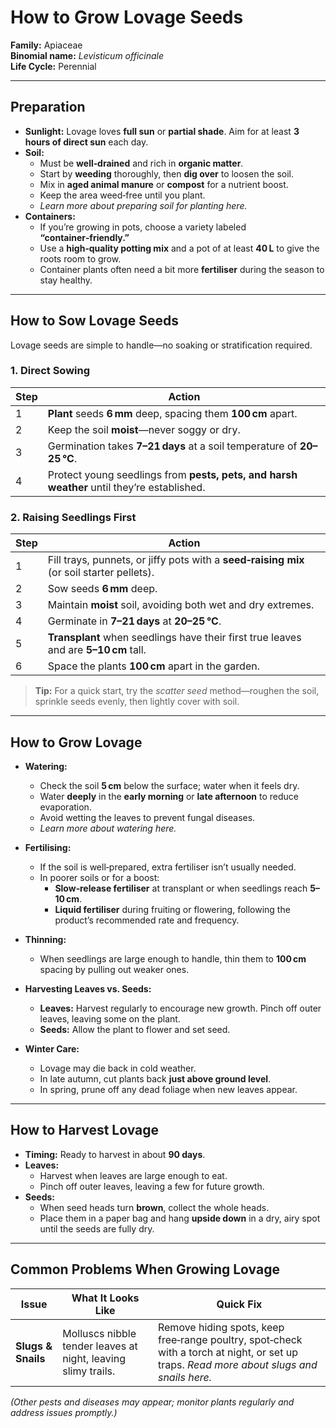 # How to Grow Lovage Seeds

**Family:** Apiaceae  
**Binomial name:** _Levisticum officinale_  
**Life Cycle:** Perennial  

---

## Preparation

- **Sunlight:** Lovage loves **full sun** or **partial shade**. Aim for at least **3 hours of direct sun** each day.  
- **Soil:**  
  - Must be **well‑drained** and rich in **organic matter**.  
  - Start by **weeding** thoroughly, then **dig over** to loosen the soil.  
  - Mix in **aged animal manure** or **compost** for a nutrient boost.  
  - Keep the area weed‑free until you plant.  
  - *Learn more about preparing soil for planting here.*  
- **Containers:**  
  - If you’re growing in pots, choose a variety labeled **“container‑friendly.”**  
  - Use a **high‑quality potting mix** and a pot of at least **40 L** to give the roots room to grow.  
  - Container plants often need a bit more **fertiliser** during the season to stay healthy.

---

## How to Sow Lovage Seeds

Lovage seeds are simple to handle—no soaking or stratification required.

### 1. Direct Sowing

| Step | Action |
|------|--------|
| 1 | **Plant** seeds **6 mm** deep, spacing them **100 cm** apart. |
| 2 | Keep the soil **moist**—never soggy or dry. |
| 3 | Germination takes **7–21 days** at a soil temperature of **20–25 °C**. |
| 4 | Protect young seedlings from **pests, pets, and harsh weather** until they’re established. |

### 2. Raising Seedlings First

| Step | Action |
|------|--------|
| 1 | Fill trays, punnets, or jiffy pots with a **seed‑raising mix** (or soil starter pellets). |
| 2 | Sow seeds **6 mm** deep. |
| 3 | Maintain **moist** soil, avoiding both wet and dry extremes. |
| 4 | Germinate in **7–21 days** at **20–25 °C**. |
| 5 | **Transplant** when seedlings have their first true leaves and are **5–10 cm** tall. |
| 6 | Space the plants **100 cm** apart in the garden. |

> **Tip:** For a quick start, try the *scatter seed* method—roughen the soil, sprinkle seeds evenly, then lightly cover with soil.

---

## How to Grow Lovage

- **Watering:**  
  - Check the soil **5 cm** below the surface; water when it feels dry.  
  - Water **deeply** in the **early morning** or **late afternoon** to reduce evaporation.  
  - Avoid wetting the leaves to prevent fungal diseases.  
  - *Learn more about watering here.*  

- **Fertilising:**  
  - If the soil is well‑prepared, extra fertiliser isn’t usually needed.  
  - In poorer soils or for a boost:  
    - **Slow‑release fertiliser** at transplant or when seedlings reach **5–10 cm**.  
    - **Liquid fertiliser** during fruiting or flowering, following the product’s recommended rate and frequency.  

- **Thinning:**  
  - When seedlings are large enough to handle, thin them to **100 cm** spacing by pulling out weaker ones.  

- **Harvesting Leaves vs. Seeds:**  
  - **Leaves:** Harvest regularly to encourage new growth. Pinch off outer leaves, leaving some on the plant.  
  - **Seeds:** Allow the plant to flower and set seed.  

- **Winter Care:**  
  - Lovage may die back in cold weather.  
  - In late autumn, cut plants back **just above ground level**.  
  - In spring, prune off any dead foliage when new leaves appear.

---

## How to Harvest Lovage

- **Timing:** Ready to harvest in about **90 days**.  
- **Leaves:**  
  - Harvest when leaves are large enough to eat.  
  - Pinch off outer leaves, leaving a few for future growth.  
- **Seeds:**  
  - When seed heads turn **brown**, collect the whole heads.  
  - Place them in a paper bag and hang **upside down** in a dry, airy spot until the seeds are fully dry.

---

## Common Problems When Growing Lovage

| Issue | What It Looks Like | Quick Fix |
|-------|--------------------|-----------|
| **Slugs & Snails** | Molluscs nibble tender leaves at night, leaving slimy trails. | Remove hiding spots, keep free‑range poultry, spot‑check with a torch at night, or set up traps. *Read more about slugs and snails here.* |

*(Other pests and diseases may appear; monitor plants regularly and address issues promptly.)*